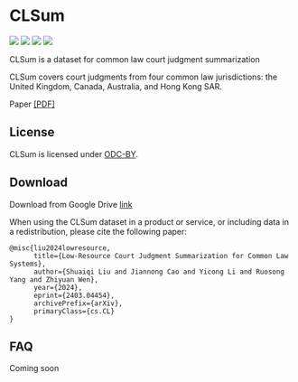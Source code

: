 # CLSum

![](https://img.shields.io/badge/version-v1.0-blue.svg)
![](https://img.shields.io/badge/language-ENG-lightgrey.svg)
[![](https://img.shields.io/badge/license-ODCBy-green.svg)](https://opendatacommons.org/licenses/by/1-0/)
[![](https://img.shields.io/badge/author-@sq-red.svg)](https://stevenlau6.github.io/)


CLSum is a dataset for common law court judgment summarization

CLSum covers court judgments from four common law jurisdictions: the United Kingdom, Canada, Australia, and Hong Kong SAR.

Paper <a href="https://arxiv.org/pdf/2403.04454.pdf">[PDF]</a>


## License
CLSum is licensed under [ODC-BY](https://opendatacommons.org/licenses/by/1-0/).

## Download

Download from Google Drive [link](https://drive.google.com/drive/folders/1qAUr1uUxTFhX6Uuceu8wR2Uhl_mQGs3T?usp=drive_link)

When using the CLSum dataset in a product or service, or including data in a redistribution, please cite the following paper:

```
@misc{liu2024lowresource,
      title={Low-Resource Court Judgment Summarization for Common Law Systems}, 
      author={Shuaiqi Liu and Jiannong Cao and Yicong Li and Ruosong Yang and Zhiyuan Wen},
      year={2024},
      eprint={2403.04454},
      archivePrefix={arXiv},
      primaryClass={cs.CL}
}
```


## FAQ
Coming soon




